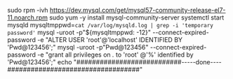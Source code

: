 sudo rpm -ivh https://dev.mysql.com/get/mysql57-community-release-el7-11.noarch.rpm
sudo yum -y install mysql-community-server
systemctl start mysqld
mysqltmppwd=`cat /var/log/mysqld.log | grep -i 'temporary password'`
mysql  -uroot -p"${mysqltmppwd: -12}"  --connect-expired-password  -e "ALTER USER 'root'@'localhost' IDENTIFIED BY 'Pwd@123456';"
mysql  -uroot -p"Pwd@123456"  --connect-expired-password  -e "grant all privileges on *.* to 'root' @'%' identified by 'Pwd@123456';"
echo "###########################-----done----##################################"

